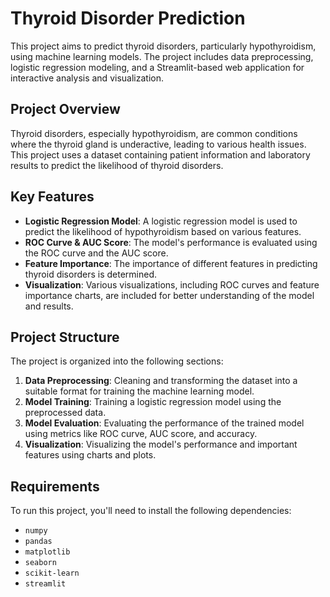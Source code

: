 # Thyroid Disorder Prediction

This project aims to predict thyroid disorders, particularly hypothyroidism, using machine learning models. The project includes data preprocessing, logistic regression modeling, and a Streamlit-based web application for interactive analysis and visualization.

## Project Overview

Thyroid disorders, especially hypothyroidism, are common conditions where the thyroid gland is underactive, leading to various health issues. This project uses a dataset containing patient information and laboratory results to predict the likelihood of thyroid disorders.

## Key Features

- **Logistic Regression Model**: A logistic regression model is used to predict the likelihood of hypothyroidism based on various features.
- **ROC Curve & AUC Score**: The model's performance is evaluated using the ROC curve and the AUC score.
- **Feature Importance**: The importance of different features in predicting thyroid disorders is determined.
- **Visualization**: Various visualizations, including ROC curves and feature importance charts, are included for better understanding of the model and results.

## Project Structure

The project is organized into the following sections:

1. **Data Preprocessing**: Cleaning and transforming the dataset into a suitable format for training the machine learning model.
2. **Model Training**: Training a logistic regression model using the preprocessed data.
3. **Model Evaluation**: Evaluating the performance of the trained model using metrics like ROC curve, AUC score, and accuracy.
4. **Visualization**: Visualizing the model's performance and important features using charts and plots.

## Requirements

To run this project, you'll need to install the following dependencies:

- `numpy`
- `pandas`
- `matplotlib`
- `seaborn`
- `scikit-learn`
- `streamlit`
